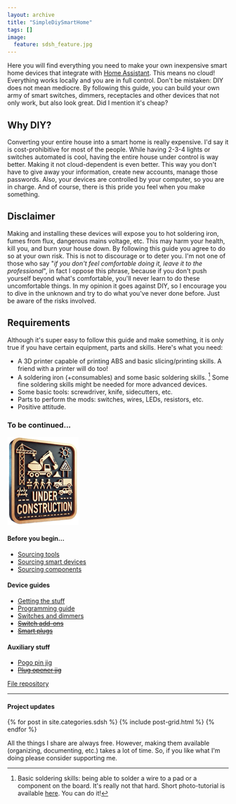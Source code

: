 ```yaml
---
layout: archive
title: "SimpleDiySmartHome"
tags: []
image:
  feature: sdsh_feature.jpg
---
```


Here you will find everything you need to make your own inexpensive smart home devices that integrate with [Home Assistant](https://www.home-assistant.io/). This means no cloud! Everything works locally and you are in full control.
Don't be mistaken: DIY does not mean mediocre. By following this guide, you can build your own army of smart switches, dimmers, receptacles and other devices that not only work, but also look great.
Did I mention it's cheap?

## Why DIY?
Converting your entire house into a smart home is really expensive. I'd say it is cost-prohibitive for most of the people. While having 2-3-4 lights or switches automated is cool, having the entire house under control is way better. Making it not cloud-dependent is even better. This way you don't have to give away your information, create new accounts, manage those passwords. Also, your devices are controlled by your computer, so you are in charge. And of course, there is this pride you feel when you make something.

## Disclaimer
Making and installing these devices will expose you to hot soldering iron, fumes from flux, dangerous mains voltage, etc. This may harm your health, kill you, and burn your house down. By following this guide you agree to do so at your own risk.
This is not to discourage or to deter you. I'm not one of those who say "*if you don't feel comfortable doing it, leave it to the professional*", in fact I oppose this phrase, because if you don't push yourself beyond what's comfortable, you'll never learn to do these uncomfortable things. In my opinion it goes against DIY, so I encourage you to dive in the unknown and try to do what you've never done before. Just be aware of the risks involved.

## Requirements
Although it's super easy to follow this guide and make something, it is only true if you have certain equipment, parts and skills. Here's what you need:
 - A 3D printer capable of printing ABS and basic slicing/printing skills. A friend with a printer will do too!
 - A soldering iron (+consumables) and some basic soldering skills. [^1] Some fine soldering skills might be needed for more advanced devices.
 - Some basic tools: screwdriver, knife, sidecutters, etc.
 - Parts to perform the mods: switches, wires, LEDs, resistors, etc.
 - Positive attitude.

[^1]: Basic soldering skills: being able to solder a wire to a pad or a component on the board. It's really not that hard. Short photo-tutorial is available [here](howtosolder). You can do it!


### To be continued...
![](/images/under-construction.png)

#### Before you begin...
- [Sourcing tools](/sdsh/buytools/)
- [Sourcing smart devices](/sdsh/buydevices/)
- [Sourcing components](/sdsh/buycomponents/)

#### Device guides
- [Getting the stuff](/sdsh/teardown/)
- [Programming guide](/sdsh/programming/)
- [Switches and dimmers](/sdsh/switches/)
- ~~[Switch add-ons](/sdsh/switchaddons/)~~
- ~~[Smart plugs](/sdsh/smartplugs/)~~

#### Auxiliary stuff
- [Pogo pin jig](pogopinjig/)
- ~~[Plug opener jig](plugopenerjig/)~~


[File repository](https://github.com/ScramblerUSA/SimpleDiySmarthome)


---
#### Project updates

<div class="tiles">
{% for post in site.categories.sdsh %}
	{% include post-grid.html %}
{% endfor %}
</div><!-- /.tiles -->

All the things I share are always free. However, making them available (organizing, documenting, etc.) takes a lot of time. So, if you like what I'm doing please consider supporting me.
<a href="https://www.buymeacoffee.com/ScramblerUSA" class="btn" target="_blank"><i style="color:#ddbb00" class="fa-solid fa-mug-hot" aria-hidden="true"></i></a>
